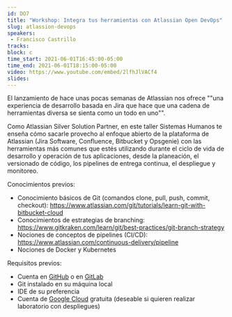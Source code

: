 ```yaml
---
id: DO7
title: "Workshop: Integra tus herramientas con Atlassian Open DevOps"
slug: atlassion-devops
speakers:
 - Francisco Castrillo 
tracks:
block: c
time_start: 2021-06-01T16:45:00-05:00
time_end: 2021-06-01T18:15:00-05:00
video: https://www.youtube.com/embed/2lfhJlVACf4
slides:
---
```


El lanzamiento de hace unas pocas semanas de Atlassian nos ofrece ""una experiencia de desarrollo basada en Jira que hace que una cadena de herramientas diversa se sienta como un todo en uno"".

Como Atlassian Silver Solution Partner, en este taller Sistemas Humanos te enseña cómo sacarle provecho al enfoque abierto de la plataforma de Atlassian (Jira Software, Confluence, Bitbucket y Opsgenie) con las herramientas más comunes que estés utilizando durante el ciclo de vida de desarrollo y operación de tus aplicaciones, desde la planeación, el versionado de código, los pipelines de entrega continua, el despliegue y monitoreo.


Conocimientos previos:

* Conocimiento básicos de Git (comandos clone, pull, push, commit, checkout): https://www.atlassian.com/git/tutorials/learn-git-with-bitbucket-cloud
* Conocimientos de estrategias de branching: https://www.gitkraken.com/learn/git/best-practices/git-branch-strategy
* Nociones de conceptos de pipelines (CI/CD): https://www.atlassian.com/continuous-delivery/pipeline
* Nociones de Docker y Kubernetes

Requisitos previos:

* Cuenta en [GitHub](https://github.com/login) o en [GitLab](https://gitlab.com/users/sign_in)
* Git instalado en su máquina local
* IDE de su preferencia
* Cuenta de [Google Cloud](https://console.cloud.google.com/freetrial?_ga=2.74543442.1513767172.1623383442-1359766187.1623383442&_gac=1.186851996.1623383442.EAIaIQobChMIlbyix9aO8QIVgf7jBx3gLQTYEAAYASAAEgJ9DvD_BwE) gratuita (deseable si quieren realizar laboratorio con despliegues)
